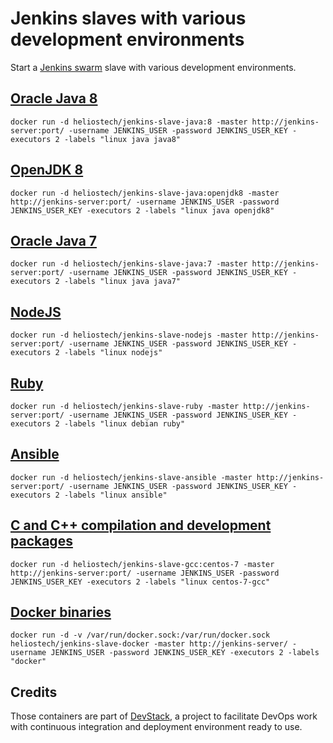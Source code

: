 Jenkins slaves with various development environments
====================================================

Start a [Jenkins swarm](https://wiki.jenkins-ci.org/display/JENKINS/Swarm+Plugin) slave with various development environments.

## [Oracle Java 8](https://github.com/helios-technologies/docker-jenkins-slave/blob/master/java/8/centos/README.md)

  `docker run -d heliostech/jenkins-slave-java:8 -master http://jenkins-server:port/ -username JENKINS_USER -password JENKINS_USER_KEY -executors 2 -labels "linux java java8"`

## [OpenJDK 8](https://github.com/helios-technologies/docker-jenkins-slave/blob/master/java/8/debian/README.md)

  `docker run -d heliostech/jenkins-slave-java:openjdk8 -master http://jenkins-server:port/ -username JENKINS_USER -password JENKINS_USER_KEY -executors 2 -labels "linux java openjdk8"`

## [Oracle Java 7](https://github.com/helios-technologies/docker-jenkins-slave/blob/master/java/7/centos/README.md)

  `docker run -d heliostech/jenkins-slave-java:7 -master http://jenkins-server:port/ -username JENKINS_USER -password JENKINS_USER_KEY -executors 2 -labels "linux java java7"`

## [NodeJS](https://github.com/helios-technologies/docker-jenkins-slave/blob/master/nodejs/README.md)

  `docker run -d heliostech/jenkins-slave-nodejs -master http://jenkins-server:port/ -username JENKINS_USER -password JENKINS_USER_KEY -executors 2 -labels "linux nodejs"`

## [Ruby](https://github.com/helios-technologies/docker-jenkins-slave/blob/master/ruby/README.md)

  `docker run -d heliostech/jenkins-slave-ruby -master http://jenkins-server:port/ -username JENKINS_USER -password JENKINS_USER_KEY -executors 2 -labels "linux debian ruby"`

## [Ansible](https://github.com/helios-technologies/docker-jenkins-slave/blob/master/ansible/README.md)

  `docker run -d heliostech/jenkins-slave-ansible -master http://jenkins-server:port/ -username JENKINS_USER -password JENKINS_USER_KEY -executors 2 -labels "linux ansible"`

## [C and C++ compilation and development packages](https://github.com/helios-technologies/docker-jenkins-slave/blob/master/gcc/centos/7/README.md)

  `docker run -d heliostech/jenkins-slave-gcc:centos-7 -master http://jenkins-server:port/ -username JENKINS_USER -password JENKINS_USER_KEY -executors 2 -labels "linux centos-7-gcc"`

## [Docker binaries](https://github.com/helios-technologies/docker-jenkins-slave/blob/master/docker/README.md)

  `docker run -d -v /var/run/docker.sock:/var/run/docker.sock heliostech/jenkins-slave-docker -master http://jenkins-server/ -username JENKINS_USER -password JENKINS_USER_KEY -executors 2 -labels "docker"`

## Credits

   Those containers are part of [DevStack](https://www.devstack.com/), a project to facilitate DevOps work with continuous integration and deployment environment ready to use.
